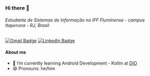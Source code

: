 ### Hi there 👋
###### Estudante de Sistemas de Informação no IFF Fluminense - *campus* Itaperuna - RJ, Brasil

<!--
**cailloutr/cailloutr** is a ✨ _special_ ✨ repository because its `README.md` (this file) appears on your GitHub profile.

Here are some ideas to get you started:

#About me

- 🌱 I’m currently learning Android Development - Kotlin at [DIO](https://www.dio.me/en)
- 😄 Pronouns: he/him
-->

[![Gmail Badge](https://img.shields.io/badge/Gmail-D14836?style=for-the-badge&logo=gmail&logoColor=white)](mailto:caio.trocilo@gmail.com?subject=[GitHub]%20Source%20Han%20Sans)
[![LinkedIn Badge](	https://img.shields.io/badge/LinkedIn-0077B5?style=for-the-badge&logo=linkedin&logoColor=white)](https://www.linkedin.com/in/caio-trocilo/)

#### About me

- 🌱 I’m currently learning Android Development - Kotlin at [DIO](https://www.dio.me/en)
- 😄 Pronouns: he/him
